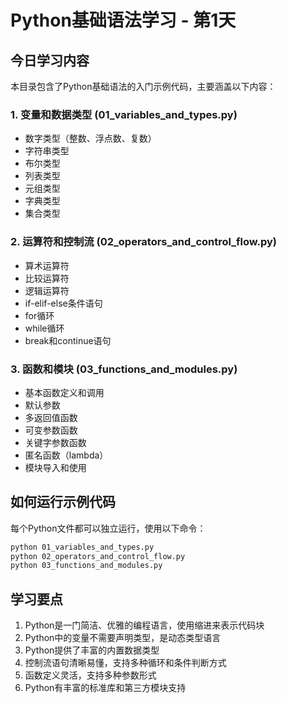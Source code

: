 # Python基础语法学习 - 第1天

## 今日学习内容

本目录包含了Python基础语法的入门示例代码，主要涵盖以下内容：

### 1. 变量和数据类型 (01_variables_and_types.py)
- 数字类型（整数、浮点数、复数）
- 字符串类型
- 布尔类型
- 列表类型
- 元组类型
- 字典类型
- 集合类型

### 2. 运算符和控制流 (02_operators_and_control_flow.py)
- 算术运算符
- 比较运算符
- 逻辑运算符
- if-elif-else条件语句
- for循环
- while循环
- break和continue语句

### 3. 函数和模块 (03_functions_and_modules.py)
- 基本函数定义和调用
- 默认参数
- 多返回值函数
- 可变参数函数
- 关键字参数函数
- 匿名函数（lambda）
- 模块导入和使用

## 如何运行示例代码

每个Python文件都可以独立运行，使用以下命令：

```bash
python 01_variables_and_types.py
python 02_operators_and_control_flow.py
python 03_functions_and_modules.py
```

## 学习要点

1. Python是一门简洁、优雅的编程语言，使用缩进来表示代码块
2. Python中的变量不需要声明类型，是动态类型语言
3. Python提供了丰富的内置数据类型
4. 控制流语句清晰易懂，支持多种循环和条件判断方式
5. 函数定义灵活，支持多种参数形式
6. Python有丰富的标准库和第三方模块支持

